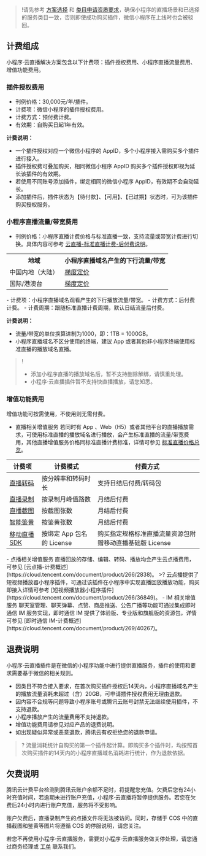 >!请先参考 [方案选择](https://cloud.tencent.com/document/product/1078/37707) 和 [类目申请资质要求](https://cloud.tencent.com/document/product/1078/43316)，确保小程序的直播场景和已选择的服务类目一致，否则即使成功购买插件，微信小程序在上线时也会被驳回。


## 计费组成
小程序·云直播解决方案包含以下计费项：插件授权费用、小程序直播流量费用、增值功能费用。

### 插件授权费用

- 刊例价格：30,000元/年/插件。
- 计费项：微信小程序的插件授权费用。
- 计费方式：预付费计费。
- 有效期：自购买日起1年有效。

**计费说明：**
- 一个插件授权对应一个微信小程序的 AppID，多个小程序接入需购买多个插件进行接入。
- 插件授权费可叠加购买，相同微信小程序 AppID 购买多个插件授权即视为延长该插件的有效期。
- 若使用不同账号添加插件，绑定相同的微信小程序 AppID，有效期不会自动延长。
- 添加插件后，插件状态为【待付款】、【可用】、【已过期】状态时，可为该插件购买授权服务。


### 小程序直播流量/带宽费用

- 刊例价格：小程序直播计费价格与标准直播一致，支持流量或带宽计费进行切换。具体内容可参考 [云直播-标准直播计费-后付费说明](https://cloud.tencent.com/document/product/267/34175)。
<table>
<tr>
<th>地域</th>
<th>小程序直播域名产生的下行流量/带宽</th>
</tr>
<tr>
<td>中国内地（大陆）</td>
<td><a href="https://cloud.tencent.com/document/product/267/34175#.E6.B5.81.E9.87.8F.E5.B8.A6.E5.AE.BD">梯度定价</a></td>
</tr>
<tr>
<td>国际/港澳台</td>
<td><a href="https://cloud.tencent.com/document/product/267/34175#.E5.9B.BD.E9.99.85.2F.E6.B8.AF.E6.BE.B3.E5.8F.B0.E5.8A.A0.E9.80.9F">梯度定价</a></td>
</tr>
</table>
- 计费项：小程序直播域名观看产生的下行播放流量/带宽。
- 计费方式：后付费计费。
- 计费周期：跟随标准直播计费周期，默认日结流量后付费。

**计费说明：**
- 流量/带宽的单位换算进制为1000，即：1TB = 1000GB。
- 小程序直播域名不区分使用的终端，建议 App 或者其他非小程序终端使用标准直播的播放域名直播。

>!
>- 添加小程序直播的播放域名后，暂不支持删除解绑，请慎重处理。
>- 小程序·云直播插件暂不支持快直播播放，请您知悉。

### 增值功能费用
增值功能可按需使用，不使用则无需付费。
- 直播相关增值服务
  若同时有 App 、Web（H5）或者其他平台的直播播放需求，可使用标准直播的播放域名进行播放，会产生标准直播的流量/带宽费用，其他直播增值服务价格同标准直播计费标准，详情可参见 [标准直播价格总览](https://cloud.tencent.com/document/product/267/2818)。
<table>
<thead>
<tr>
<th>计费项</th>
<th>计费模式</th>
<th>付费方式</th>
</tr>
</thead>
<tbody><tr>
<td><a href="https://cloud.tencent.com/document/product/267/34175#.E7.9B.B4.E6.92.AD.E8.BD.AC.E7.A0.81" target="_blank">直播转码</a></td>
<td>按分辨率和转码时长</td>
<td>支持日结后付费/转码包</td>
</tr>
<tr>
<td><a href="https://cloud.tencent.com/document/product/267/34175#.E7.9B.B4.E6.92.AD.E5.BD.95.E5.88.B6" target="_blank">直播录制</a></td>
<td>按录制月峰值路数</td>
<td>月结后付费</td>
</tr>
<tr>
<td><a href="https://cloud.tencent.com/document/product/267/34175#.E7.9B.B4.E6.92.AD.E6.88.AA.E5.9B.BE" target="_blank">直播截图</a></td>
<td>按截图张数</td>
<td>月结后付费</td>
</tr>
<tr>
<td><a href="https://cloud.tencent.com/document/product/267/34175#.E6.99.BA.E8.83.BD.E9.89.B4.E9.BB.84" target="_blank">智能鉴黄</a></td>
<td>按鉴黄张数</td>
<td>月结后付费</td>
</tr>
<tr>
<td><a href="https://cloud.tencent.com/document/product/454/8008" target="_blank">移动直播 SDK</a></td>
<td>按绑定 App 包名的 License</td>
<td>购买指定规格标准直播流量资源包附赠移动直播基础版 License</td>
</tr>
</tbody></table>
- 点播相关增值服务
直播回放的存储、编辑、转码、播放均会产生云点播费用，可参见 [云点播-计费概述](https://cloud.tencent.com/document/product/266/2838)。
>? 云点播提供了短视频播放器小程序插件，可通过该插件在小程序中实现直播回放播放功能，购买即接入详情可参考 [短视频播放器小程序插件](https://cloud.tencent.com/document/product/266/36849)。
- IM 相关增值服务
聊天室管理、聊天弹幕、点赞、商品推送、公告广播等功能可通过集成即时通信 IM 服务实现，即时通信 IM 提供了体验版、专业版和旗舰版的资源包，详情可参见  [即时通信 IM-计费概述](https://cloud.tencent.com/document/product/269/40267)。

## 退费说明
小程序·云直播插件是在微信的小程序功能中进行提供直播服务，插件的使用和要求需要基于微信的相关规则。
- 因类目不符合接入要求，在首次购买插件授权后14天内，小程序直播域名产生的播放流量消耗未超过（含）20GB，可申请插件授权费用无理由退款。
- 因内容不合规等问题导致小程序账号或腾讯云账号封禁无法继续使用插件，不支持退款。
- 小程序播放产生的流量费用不支持退款。
- 增值功能费用请参见对应产品的退费说明。
- 如出现疑似异常或恶意退款，腾讯云有权拒绝您的退款申请。

>? 流量消耗统计自购买的第一个插件起计算。即购买多个插件时，均按照首次购买插件的14天内的小程序直播域名消耗进行统计，作为退款依据。

## 欠费说明
腾讯云计费平台检测到腾讯云账户余额不足时，将提醒您充值。欠费后您有24小时充值时间，若逾期未进行账户充值，小程序·云直播将暂停提供服务。若您在欠费后24小时内进行账户充值，服务将不受影响。

账户欠费后，直播录制产生的点播文件将无法被访问。同时，存储于 COS 中的直播截图和鉴黄等图片将遵循 COS 的停服说明，请您关注。

若您不再使用小程序·云直播服务，需要对小程序·云直播服务做关停处理，请您通过商务经理或 [工单](https://console.cloud.tencent.com/workorder/category) 联系我们。
